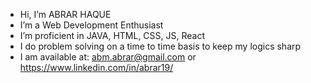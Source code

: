 - Hi, I’m ABRAR HAQUE
- I’m a Web Development Enthusiast
- I’m proficient in JAVA, HTML, CSS, JS, React
- I do problem solving on a time to time basis to keep my logics sharp
- I am available at: abm.abrar@gmail.com or https://www.linkedin.com/in/abrar19/

<!---
abrar19/abrar19 is a ✨ special ✨ repository because its `README.md` (this file) appears on your GitHub profile.
You can click the Preview link to take a look at your changes.
--->
